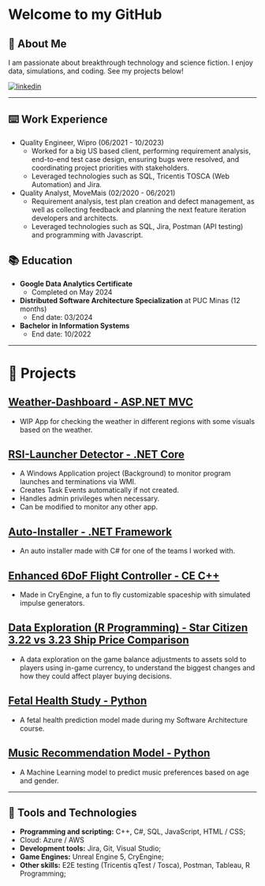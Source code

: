 # Welcome to my GitHub

## 🚀 About Me
I am passionate about breakthrough technology and science fiction. I enjoy data, simulations, and coding. See my projects below!

[![linkedin](https://img.shields.io/badge/linkedin-0A66C2?style=for-the-badge&logo=linkedin&logoColor=white)](https://www.linkedin.com/in/matheus-perches/)

---
## ⌨️ Work Experience

- Quality Engineer, Wipro (06/2021 - 10/2023)
    - Worked for a big US based client, performing requirement analysis, end-to-end test case design, ensuring bugs were resolved, and coordinating project priorities with stakeholders.
    - Leveraged technologies such as SQL, Tricentis TOSCA (Web Automation) and Jira. 
- Quality Analyst, MoveMais (02/2020 - 06/2021)
    - Requirement analysis, test plan creation and defect management, as well as collecting feedback and planning the next feature iteration developers and architects.
    - Leveraged technologies such as SQL, Jira, Postman (API testing) and programming with Javascript.

## 📚 Education
- **Google Data Analytics Certificate**
    - Completed on May 2024
- **Distributed Software Architecture Specialization** at PUC Minas (12 months)
    - End date: 03/2024
- **Bachelor in Information Systems**
    - End date: 10/2022

---

# 📝 Projects

## [Weather-Dashboard - ASP.NET MVC](https://github.com/matheusperches/Weather-aspnetmvc)
- WIP App for checking the weather in different regions with some visuals based on the weather.

## [RSI-Launcher Detector - .NET Core](https://github.com/matheusperches/RSILauncher-Detector) 
- A Windows Application project (Background) to monitor program launches and terminations via WMI.
- Creates Task Events automatically if not created.
- Handles admin privileges when necessary.
- Can be modified to monitor any other app.

## [Auto-Installer - .NET Framework](https://github.com/matheusperches/Auto-Installer)
- An auto installer made with C# for one of the teams I worked with.

## [Enhanced 6DoF Flight Controller - CE C++](https://github.com/matheusperches/cryprototype)
- Made in CryEngine, a fun to fly customizable spaceship with simulated impulse generators.

## [ Data Exploration (R Programming) - Star Citizen 3.22 vs 3.23 Ship Price Comparison](https://github.com/matheusperches/sc_ship_prices_322_323)
- A data exploration on the game balance adjustments to assets sold to players using in-game currency, to understand the biggest changes and how they could affect player buying decisions.

## [Fetal Health Study - Python](https://github.com/matheusperches/Fetal-health-study)
- A fetal health prediction model made during my Software Architecture course.

## [Music Recommendation Model - Python](https://github.com/matheusperches/MusicRecommendation)
- A Machine Learning model to predict music preferences based on age and gender.

---

## 🧪 Tools and Technologies
- **Programming and scripting:** C++, C#, SQL, JavaScript, HTML / CSS;
- Cloud: Azure / AWS
- **Development tools:** Jira, Git, Visual Studio;
- **Game Engines:** Unreal Engine 5, CryEngine;
- **Other skills:** E2E testing (Tricentis qTest / Tosca), Postman, Tableau, R Programming;
